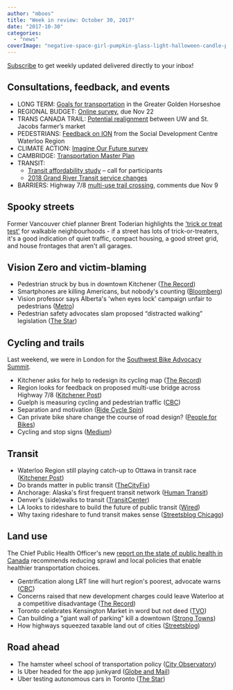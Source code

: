 ```yaml
---
author: "mboos"
title: "Week in review: October 30, 2017"
date: "2017-10-30"
categories: 
  - "news"
coverImage: "negative-space-girl-pumpkin-glass-light-halloween-candle-picjumbo-e1509326025343.jpg"
---
```


[Subscribe](https://eepurl.com/4Mtkf) to get weekly updated delivered directly to your inbox!

## Consultations, feedback, and events

- LONG TERM: [Goals for transportation](https://www.gghtransport2051.ca) in the Greater Golden Horseshoe
- REGIONAL BUDGET: [Online survey](https://www.peakdemocracy.com/portals/274/Issue_5438), due Nov 22
- TRANS CANADA TRAIL: [Potential realignment](https://www.waterloo.ca/en/gettingactive/transcanadatrail.asp) between UW and St. Jacobs farmer’s market
- PEDESTRIANS: [Feedback on ION](https://www.waterlooregion.org/call-out-pedestrian-feedback-on-ion) from the Social Development Centre Waterloo Region
- CLIMATE ACTION: [Imagine Our Future survey](https://docs.google.com/forms/d/e/1FAIpQLSfj0peRLMPnkc92c93euA0EGyzHbXPs8Hii-5IEe0W63tiC0g/viewform)
- CAMBRIDGE: [Transportation Master Plan](https://www.peakdemocracy.ca/portals/155/Issue_1740)
- TRANSIT:
    - [Transit affordability study](https://www.grt.ca/en/fares-passes/transit-affordability-study.aspx) – call for participants
    - [2018 Grand River Transit service changes](https://www.grt.ca/en/about-grt/2018-transit-network.aspx)
- BARRIERS: Highway 7/8 [multi-use trail crossing](https://www.regionofwaterloo.ca/en/regionalGovernment/resources/ADS/PN-17-069-Hwy_7_8_Ped_Bridge_EA_-_Notice_of_PCC1.pdf), comments due Nov 9

<!--more-->

## Spooky streets

Former Vancouver chief planner Brent Toderian highlights the ['trick or treat test'](https://www.huffingtonpost.ca/brent-toderian/neighbourhood-trick-or-treat-halloween-community-design_b_2012797.html) for walkable neighbourhoods - if a street has lots of trick-or-treaters, it's a good indication of quiet traffic, compact housing, a good street grid, and house frontages that aren't all garages.

## Vision Zero and victim-blaming

- Pedestrian struck by bus in downtown Kitchener ([The Record](https://www.therecord.com/news-story/7680034-pedestrian-struck-by-bus-in-downtown-kitchener/))
- Smartphones are killing Americans, but nobody's counting ([Bloomberg](https://www.bloomberg.com/news/articles/2017-10-17/smartphones-are-killing-americans-but-nobody-s-counting))
- Vision professor says Alberta's 'when eyes lock' campaign unfair to pedestrians ([Metro](https://www.metronews.ca/news/edmonton/2017/10/25/vision-professor-says-alberta-s-when-eyes-lock-campaign-unfair-to-pedestrians.html))
- Pedestrian safety advocates slam proposed “distracted walking” legislation ([The Star](https://www.thestar.com/amp/news/gta/transportation/2017/10/27/toronto-mpp-wants-to-ban-people-from-crossing-the-street-while-using-their-cellphones.html))

## Cycling and trails

Last weekend, we were in London for the [Southwest Bike Advocacy Summit](https://www.lfpress.com/2017/10/26/advocates-peddling-bike-lane-on-dundas-street).

- Kitchener asks for help to redesign its cycling map ([The Record](https://www.therecord.com/news-story/7680248-city-asks-for-help-to-redesign-bike-maps/))
- Region looks for feedback on proposed multi-use bridge across Highway 7/8 ([Kitchener Post](https://www.kitchenerpost.ca/news-story/7681373-region-looks-for-feedback-on-multi-use-bridge-across-highway-7-8/))
- Guelph is measuring cycling and pedestrian traffic ([CBC](https://www.cbc.ca/news/canada/kitchener-waterloo/guelph-asking-residents-to-watch-for-on-road-infrared-counters-cyclists-pedestrians-1.4369661?cmp=rss))
- Separation and motivation ([Ride Cycle Spin](https://ridecyclespin.com/2017/10/23/cycling-commentary-separation-and-motivation/))
- Can private bike share change the course of road design? ([People for Bikes](https://peopleforbikes.org/blog/qa-can-private-bike-sharing-change-the-course-of-road-design/))
- Cycling and stop signs ([Medium](https://medium.com/@jordobicycles/cycling-and-stop-signs-711b4b2ceb99))

## Transit

- Waterloo Region still playing catch-up to Ottawa in transit race ([Kitchener Post](https://www.kitchenerpost.ca/opinion-story/7679000-waterloo-region-still-playing-catch-up-to-ottawa-in-transit-race/))
- Do brands matter in public transit ([TheCityFix](https://thecityfix.com/blog/do-brands-matter-in-public-transit-john-ounpuu/))
- Anchorage: Alaska's first frequent transit network ([Human Transit](https://humantransit.org/2017/10/anchorage-alaskas-first-frequent-network.html))
- Denver's (side)walks to transit ([TransitCenter](https://transitcenter.org/2017/10/24/denver-sidewalks-to-transit/))
- LA looks to rideshare to build the future of public transit ([Wired](https://www.wired.com/story/la-rideshare-public-transit/))
- Why taxing rideshare to fund transit makes sense ([Streetsblog Chicago](https://chi.streetsblog.org/2017/10/26/why-the-citys-plan-to-tax-ride-share-to-fund-the-cta-makes-sense/))

## Land use

The Chief Public Health Officer's new [report on the state of public health in Canada](https://www.canada.ca/en/public-health/services/publications/chief-public-health-officer-reports-state-public-health-canada/2017-designing-healthy-living.html#a7) recommends reducing sprawl and local policies that enable healthier transportation choices.

- Gentrification along LRT line will hurt region's poorest, advocate warns ([CBC](https://www.cbc.ca/news/canada/kitchener-waterloo/lrt-kitchener-waterloo-affordable-housing-amsterdam-gentrification-1.4369342?cmp=rss))
- Concerns raised that new development charges could leave Waterloo at a competitive disadvantage ([The Record](https://www.therecord.com/news-story/7681011-concerns-raised-that-new-development-charges-could-leave-waterloo-at-a-competitive-disadvantage/))
- Toronto celebrates Kensington Market in word but not deed ([TVO](https://tvo.org/article/current-affairs/the-next-ontario/toronto-celebrates-kensington-market-in-word-but-not-deed))
- Can building a "giant wall of parking" kill a downtown ([Strong Towns](https://www.strongtowns.org/journal/2017/10/25/can-building-a-giant-wall-of-parking-kill-a-downtown))
- How highways squeezed taxable land out of cities ([Streetsblog](https://usa.streetsblog.org/2017/10/27/how-highways-squeezed-taxable-land-out-of-cities/))

## Road ahead

- The hamster wheel school of transportation policy ([City Observatory](https://cityobservatory.org/hamster-wheel/))
- Is Uber headed for the app junkyard ([Globe and Mail](https://beta.theglobeandmail.com/report-on-business/rob-magazine/is-uber-heading-for-the-app-junkyard/article36701732/))
- Uber testing autonomous cars in Toronto ([The Star](https://www.thestar.com/news/gta/2017/10/27/uber-testing-autonomous-cars-in-toronto.html))
